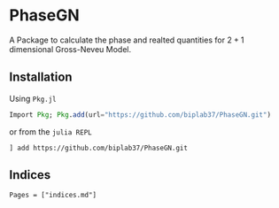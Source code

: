 # PhaseGN

A Package to calculate the phase and realted quantities for $2+1$ dimensional Gross-Neveu Model.

## Installation

Using `Pkg.jl` 
```julia
Import Pkg; Pkg.add(url="https://github.com/biplab37/PhaseGN.git")
```
or from the `julia REPL`
```julia-repl
] add https://github.com/biplab37/PhaseGN.git
```

## Indices

```@contents
Pages = ["indices.md"]
```